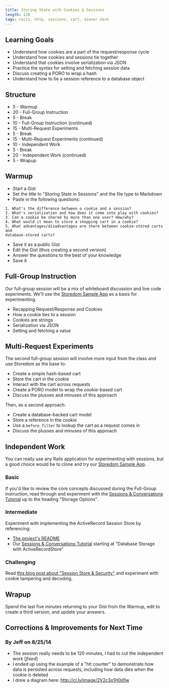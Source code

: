 ```yaml
---
title: Storing State with Cookies & Sessions
length: 120
tags: rails, http, sessions, cart, dinner dash
---
```


## Learning Goals

* Understand how cookies are a part of the request/response cycle
* Understand how cookies and sessions tie together
* Understand that cookies involve serialization via JSON
* Practice the syntax for setting and fetching session data
* Discuss creating a PORO to wrap a hash
* Understand how to tie a session reference to a database object

## Structure

* 5 - Warmup
* 20 - Full-Group Instruction
* 5 - Break
* 10 - Full-Group Instruction (continued)
* 15 - Multi-Request Experiments
* 5 - Break
* 15 - Multi-Request Experiments (continued)
* 10 - Independent Work
* 5 - Break
* 20 - Independent Work (continued)
* 5 - Wrapup

## Warmup

* Start a Gist
* Set the title to "Storing State in Sessions" and the file type to Markdown
* Paste in the following questions:

```
1. What's the difference between a cookie and a session?
2. What's serialization and how does it come into play with cookies?
3. Can a cookie be shared by more than one user? How/why?
4. What would it mean to store a shopping cart in a cookie?
5. What advantages/disadvantages are there between cookie-stored carts and
database-stored carts?
```

* Save it as a public Gist
* Edit the Gist (thus creating a second version)
* Answer the questions to the best of your knowledge
* Save it

## Full-Group Instruction

Our full-group session will be a mix of whiteboard discussion and live code
experiments. We'll use the
[Storedom Sample App](https://github.com/turingschool-examples/storedom)
as a basis for experimenting.

* Recapping Request/Response and Cookies
* How a cookie ties to a session
* Cookies are strings
* Serialization via JSON
* Setting and fetching a value

## Multi-Request Experiments

The second full-group session will involve more input from the class and use
Storedom as the base to:

* Create a simple hash-based cart
* Store the cart in the cookie
* Interact with the cart across requests
* Create a PORO model to wrap the cookie-based cart
* Discuss the plusses and minuses of this approach

Then, as a second approach:

* Create a database-backed cart model
* Store a reference in the cookie
* Use a `before_filter` to lookup the cart as a request comes in
* Discuss the plusses and minuses of this approach

## Independent Work

You can really use any Rails application for experimenting with sessions,
but a good choice would be to clone and try our
[Storedom Sample App](https://github.com/turingschool-examples/storedom).

### Basic

If you'd like to review the core concepts discussed during the Full-Group
instruction, read through and experiment with the
[Sessions & Conversations Tutorial](http://tutorials.jumpstartlab.com/topics/controllers/sessions_and_conversations.html)
up to the heading "Storage Options".

### Intermediate

Experiment with implementing the ActiveRecord Session Store by referencing:

* [The project's README](https://github.com/turingschool-examples/storedom)
* Our [Sessions & Conversations Tutorial](http://tutorials.jumpstartlab.com/topics/controllers/sessions_and_conversations.html)
starting at "Database Storage with ActiveRecordStore"

### Challenging

Read [this blog post about "Session Store & Security"](http://dev.housetrip.com/2014/01/14/session-store-and-security/)
and experiment with cookie tampering and decoding.

## Wrapup

Spend the last five minutes returning to your Gist from the Warmup, edit
to create a third version, and update your answers.

## Corrections & Improvements for Next Time

### By Jeff on 8/25/14

* The session really needs to be 120 minutes, I had to cut the independent work [_fixed_]
* I ended up using the example of a "hit counter" to demonstrate how data is
persisted across requests, including how data dies when the cookie is deleted
* I drew a diagram here: http://cl.ly/image/2V2c3o1H0d1w
